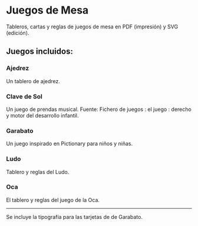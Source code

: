 # Juegos de Mesa

Tableros, cartas y reglas de juegos de mesa en PDF (impresión) y SVG (edición).

## Juegos incluidos:

### Ajedrez

Un tablero de ajedrez.

### Clave de Sol

Un juego de prendas musical. Fuente: Fichero de juegos : el juego : derecho y motor del desarrollo infantil.

### Garabato

Un juego inspirado en Pictionary para niños y niñas.

### Ludo

Tablero y reglas del Ludo.

### Oca

El tablero y reglas del juego de la Oca.

---

Se incluye la tipografía para las tarjetas de de Garabato.
